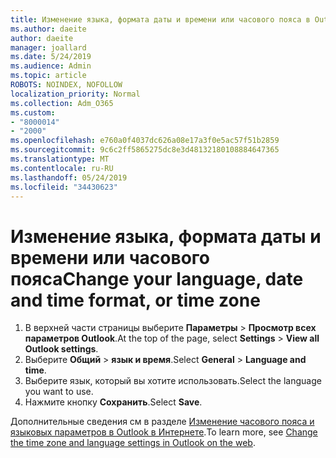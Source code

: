 ```yaml
---
title: Изменение языка, формата даты и времени или часового пояса в Outlook в Интернете
ms.author: daeite
author: daeite
manager: joallard
ms.date: 5/24/2019
ms.audience: Admin
ms.topic: article
ROBOTS: NOINDEX, NOFOLLOW
localization_priority: Normal
ms.collection: Adm_O365
ms.custom:
- "8000014"
- "2000"
ms.openlocfilehash: e760a0f4037dc626a08e17a3f0e5ac57f51b2859
ms.sourcegitcommit: 9c6c2ff5865275dc8e3d48132180108884647365
ms.translationtype: MT
ms.contentlocale: ru-RU
ms.lasthandoff: 05/24/2019
ms.locfileid: "34430623"
---
```

# <a name="change-your-language-date-and-time-format-or-time-zone"></a><span data-ttu-id="12040-102">Изменение языка, формата даты и времени или часового пояса</span><span class="sxs-lookup"><span data-stu-id="12040-102">Change your language, date and time format, or time zone</span></span>

1. <span data-ttu-id="12040-103">В верхней части страницы выберите **Параметры** > **Просмотр всех параметров Outlook**.</span><span class="sxs-lookup"><span data-stu-id="12040-103">At the top of the page, select **Settings** > **View all Outlook settings**.</span></span>
2. <span data-ttu-id="12040-104">Выберите **Общий** > **язык и время**.</span><span class="sxs-lookup"><span data-stu-id="12040-104">Select **General** > **Language and time**.</span></span>
3. <span data-ttu-id="12040-105">Выберите язык, который вы хотите использовать.</span><span class="sxs-lookup"><span data-stu-id="12040-105">Select the language you want to use.</span></span>
4. <span data-ttu-id="12040-106">Нажмите кнопку **Сохранить**.</span><span class="sxs-lookup"><span data-stu-id="12040-106">Select **Save**.</span></span>

<span data-ttu-id="12040-107">Дополнительные сведения см в разделе [Изменение часового пояса и языковых параметров в Outlook в Интернете](https://support.office.com/article/65239869-12e7-4a9d-bca1-76b0ad7ce273).</span><span class="sxs-lookup"><span data-stu-id="12040-107">To learn more, see [Change the time zone and language settings in Outlook on the web](https://support.office.com/article/65239869-12e7-4a9d-bca1-76b0ad7ce273).</span></span>
